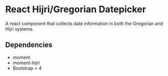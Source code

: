 # React Hijri/Gregorian Datepicker
A react component that collects date information in both the Gregorian and Hijri
systems.

## Dependencies
* moment
* moment-hijri
* Bootstrap > 4
